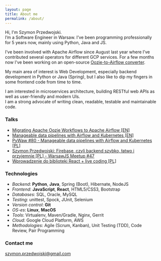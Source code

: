 ```yaml
---
layout: page
title: About me 
permalink: /about/
---
```


Hi, I'm Szymon Przedwojski.  
I’m a Software Engineer in Warsaw. I’ve been programming professionally for 5 years now, mainly using Python, Java and JS. 

I’ve been involved with Apache Airflow since August last year where I’ve contributed several operators for different GCP services. For a few months now I've been working on an open-source [Oozie-to-Airflow converter](https://github.com/GoogleCloudPlatform/cloud-composer).

My main area of interest is Web Development, especially backend development in Python or Java (Spring), but I also like to dip my fingers in some frontend code from time to time.  

I am interested in microservices architecture, building RESTful web APIs as well as user-friendly and modern UIs.  
I am a strong advocate of writing clean, readable, testable and maintainable code.

### Talks
* [Migrating Apache Oozie Workflows to Apache Airflow [EN]](https://youtu.be/8L1F-6t_6Ao?t=1)
* [Manageable data pipelines with Airflow and Kubernetes [EN]](https://youtu.be/bcF24AdG1o4)
* [PyWaw #80 - Manageable data pipelines with Airflow and Kubernetes [PL]](https://youtu.be/IcEZitv9WKU)
* [Szymon Przedwojski: Firebase, czyli backend szybko, łatwo i przyjemnie [PL] - WarsawJS Meetup #47](https://youtu.be/vHb1eh7l0Os)
* [Wprowadzenie do biblioteki React + live coding [PL]](https://youtu.be/SFSUTKlyW88)

### Technologies
* *Backend*: **Python**, **Java**, Spring (Boot), Hibernate, NodeJS
* *Frontend*: **JavaScript**, **React**, HTML5/CSS3, Bootstrap
* *Databases*: SQL, Oracle, MySQL
* *Testing*: unittest, Spock, JUnit, Selenium
* *Version control*: **Git**
* *OS-es*: **Linux**, **MacOS**
* *Tools*: Virtualenv, Maven/Gradle, Nginx, Gerrit
* *Cloud*: Google Cloud Platform, AWS
* *Methodologies*: Agile (Scrum, Kanban), Unit Testing (TDD), Code Review, Pair Programming


### Contact me
<a href="mailto:szymon.przedwojski@gmail.com">szymon.przedwojski@gmail.com</a>
